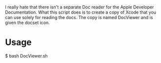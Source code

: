 I really hate that there isn't a separate Doc reader for the Apple Developer
Documentation. What this script does is to create a copy of Xcode that you can
use solely for reading the docs. The copy is named DocViewer and is given the
docset icon.

Usage
===============

$ bash DocViewer.sh